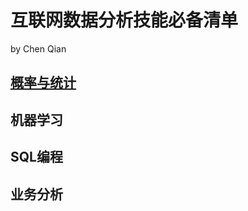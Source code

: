 # 互联网数据分析技能必备清单
  by Chen Qian

**[概率与统计](https://github.com/AIChris-Qian/Checking-List/tree/main/%E6%A6%82%E7%8E%87%E4%B8%8E%E7%BB%9F%E8%AE%A1)**    
------------------------------


**机器学习**
------------------------------


**SQL编程**
------------------------------


**业务分析**
------------------------------
